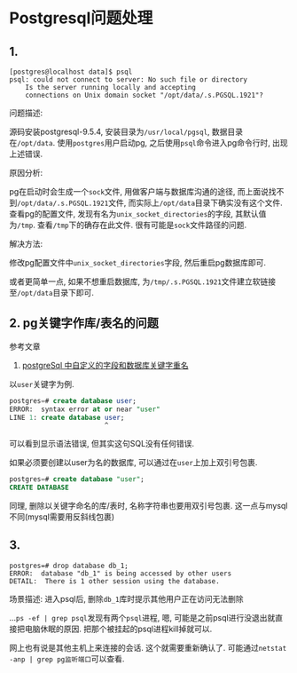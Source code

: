 # Postgresql问题处理

## 1. 

```
[postgres@localhost data]$ psql
psql: could not connect to server: No such file or directory
	Is the server running locally and accepting
	connections on Unix domain socket "/opt/data/.s.PGSQL.1921"?
```

问题描述:

源码安装postgresql-9.5.4, 安装目录为`/usr/local/pgsql`, 数据目录在`/opt/data`. 使用`postgres`用户启动pg, 之后使用`psql`命令进入pg命令行时, 出现上述错误.

原因分析:

pg在启动时会生成一个`sock`文件, 用做客户端与数据库沟通的途径, 而上面说找不到`/opt/data/.s.PGSQL.1921`文件, 而实际上`/opt/data`目录下确实没有这个文件. 查看pg的配置文件, 发现有名为`unix_socket_directories`的字段, 其默认值为`/tmp`. 查看`/tmp`下的确存在此文件. 很有可能是`sock`文件路径的问题.

解决方法:

修改pg配置文件中`unix_socket_directories`字段, 然后重启pg数据库即可.

或者更简单一点, 如果不想重启数据库, 为`/tmp/.s.PGSQL.1921`文件建立软链接至`/opt/data`目录下即可.

## 2. pg关键字作库/表名的问题

参考文章

1. [postgreSql 中自定义的字段和数据库关键字重名](http://blog.csdn.net/linbilin_/article/details/50774096)

以`user`关键字为例.

```sql
postgres=# create database user;
ERROR:  syntax error at or near "user"
LINE 1: create database user;
                        ^
```

可以看到显示语法错误, 但其实这句SQL没有任何错误.

如果必须要创建以user为名的数据库, 可以通过在`user`上加上双引号包裹.

```sql
postgres=# create database "user";
CREATE DATABASE
```

同理, 删除以关键字命名的库/表时, 名称字符串也要用双引号包裹. 这一点与mysql不同(mysql需要用反斜线包裹)

## 3.

```
postgres=# drop database db_1;
ERROR:  database "db_1" is being accessed by other users
DETAIL:  There is 1 other session using the database.
```

场景描述: 进入psql后, 删除`db_1`库时提示其他用户正在访问无法删除

...`ps -ef | grep psql`发现有两个`psql`进程, 嗯, 可能是之前psql进行没退出就直接把电脑休眠的原因. 把那个被挂起的psql进程kill掉就可以.

网上也有说是其他主机上来连接的会话. 这个就需要重新确认了. 可能通过`netstat -anp | grep pg监听端口`可以查看.
